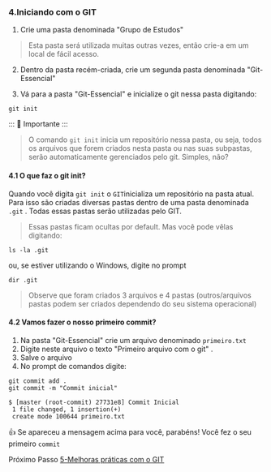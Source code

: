 ### 4.Iniciando com o GIT

1. Crie uma pasta denominada "Grupo de Estudos"

> Esta pasta será utilizada muitas outras vezes, então crie-a em um local de fácil acesso.

2. Dentro da pasta recém-criada, crie um segunda pasta denominada "Git-Essencial"

3. Vá para a pasta "Git-Essencial" e inicialize o git nessa pasta digitando:

````
git init
````


::: :pushpin: Importante :::

>O comando `git init` inicia um repositório nessa pasta, ou seja, todos os arquivos que forem criados nesta pasta ou nas suas subpastas, serão automaticamente gerenciados pelo git. Simples, não?


#### 4.1 O que faz o git init?

Quando você digita `git init` o `GIT`inicializa um repositório na pasta atual. Para isso são criadas diversas pastas dentro de uma pasta denominada `.git` . Todas essas pastas  serão utilizadas pelo GIT.

>Essas pastas ficam ocultas por default. Mas você pode vêlas digitando:

````
ls -la .git
````

ou, se estiver utilizando o Windows, digite no prompt

````
dir .git
````
>Observe que foram criados 3 arquivos e 4 pastas (outros/arquivos pastas podem ser criados dependendo do seu sistema operacional)

#### 4.2 Vamos fazer o nosso primeiro commit?

1. Na pasta "Git-Essencial" crie um arquivo denominado `primeiro.txt`
2. Digite neste arquivo o texto "Primeiro arquivo com o git" .
3. Salve o arquivo
4. No prompt de comandos digite:

````
git commit add .
git commit -m "Commit inicial"
````

````
$ [master (root-commit) 27731e8] Commit Inicial
 1 file changed, 1 insertion(+)
 create mode 100644 primeiro.txt
````

:thumbsup: Se apareceu a mensagem acima para você, parabéns! Você fez o seu primeiro `commit`

 
Próximo Passo [5-Melhoras práticas com o GIT](../5-MelhoresPraticas/README.md)





